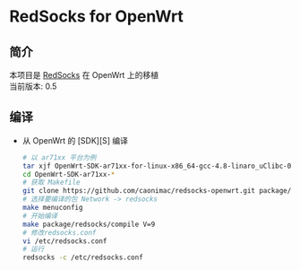 RedSocks for OpenWrt
===

简介
---

 <p>本项目是 <a href="https://github.com/darkk/redsocks">RedSocks</a> 在 OpenWrt 上的移植<br>  
 当前版本: 0.5
  

编译
---

 - 从 OpenWrt 的 [SDK][S] 编译  

   ```bash
   # 以 ar71xx 平台为例
   tar xjf OpenWrt-SDK-ar71xx-for-linux-x86_64-gcc-4.8-linaro_uClibc-0.9.33.2.tar.bz2
   cd OpenWrt-SDK-ar71xx-*
   # 获取 Makefile
   git clone https://github.com/caonimac/redsocks-openwrt.git package/redsocks
   # 选择要编译的包 Network -> redsocks
   make menuconfig
   # 开始编译
   make package/redsocks/compile V=9
   # 修改redsocks.conf
   vi /etc/redsocks.conf
   # 运行
   redsocks -c /etc/redsocks.conf
   
   
   ```


  
